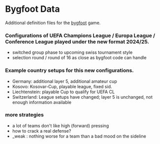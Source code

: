 # Bygfoot Data

Additional definition files for the [bygfoot](https://bygfoot.sourceforge.io/new/ "bygfoot") game.

### Configurations of UEFA Champions League / Europa League / Conference League played under the new format 2024/25.

  * switched group phase to upcoming swiss tournament style
  * selection round / round of 16 as close as bygfoot code can handle

### Example country setups for this new configurations.

  * Germany: additional layer 5, additional amateur cup
  * Kosovo: Kosovar-Cup, playable league, fixed sid.
  * Liechtenstein: playable Cup to qualify for UEFA CL
  * Switzerland: League setups have changed; layer 5 is unchanged, not enough information available

### more strategies

  * a lot of teams don't like high (forward) pressing
  * how to crack a real defense?
  * _weak : nothing worse for a team than a bad mood on the sideline
